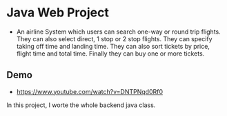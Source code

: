 # Java Web Project

* An airline System which users can search one-way or round trip flights. They can also select direct, 1 stop or 2 stop flights. They can specify taking off time and landing time. They can also sort tickets by price, flight time and total time. Finally they can buy one or more tickets.

## Demo 
* https://www.youtube.com/watch?v=DNTPNqd0Rf0

 In this project, I worte the whole backend java class.  


